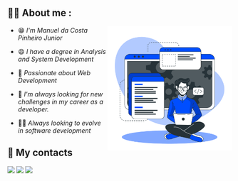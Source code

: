 



## 👨‍💼 About me :

<img align="right" src="https://github.com/FernandoNandoz/FernandoNandoz/blob/main/image/illustration2.png" width="280"/>

 - 😁 *I'm Manuel da Costa Pinheiro Junior* 

 - 😄 *I have a degree in Analysis and System Development* 
 
 - 💙 *Passionate about Web Development* 
 
 - 💼 *I'm always looking for new challenges in my career as a developer.*
   
 - 👨‍💻 *Always looking to evolve in software development* 

## :speech_balloon: My contacts

<div align="left">
<a href="https://github.com/ManuelPinheiroJunior"><img src="https://img.shields.io/badge/-Github-%23333?style=for-the-badge&logo=github&logoColor=white" target="_blank"></a>  
<a href = "mcpjunior35@gmail.com"><img src="https://img.shields.io/badge/-Gmail-%23333?style=for-the-badge&logo=gmail&logoColor=white" target="_blank"></a>
<a href="https://www.linkedin.com/in/manuel-junior-0b4905201/" target="_blank"><img src="https://img.shields.io/badge/-LinkedIn-%230077B5?style=for-the-badge&logo=linkedin&logoColor=white" target="_blank"></a> 
</div>
 
#
